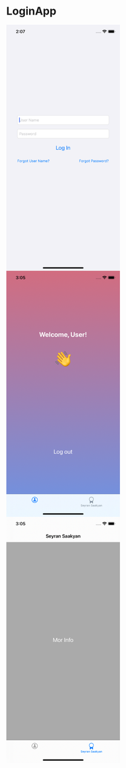 # LoginApp
<a href="url"><img src="https://github.com/seyransaakyan/LoginApp/blob/main/Login%20App.png" align="left" height="649" width="300" ></a>
<a href="url"><img src="https://github.com/seyransaakyan/LoginApp/blob/main/Login%20App2.png" align="left" height="649" width="300" ></a>
<a href="url"><img src="https://github.com/seyransaakyan/LoginApp/blob/main/Login%20App3.png" align="left" height="649" width="300" ></a>
